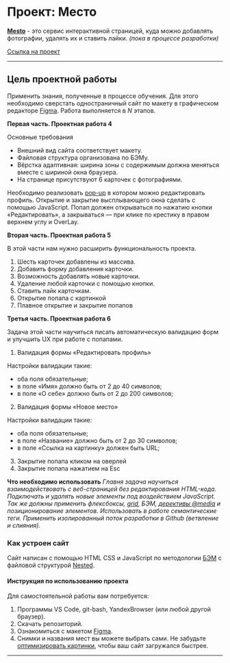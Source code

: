 # **Проект: Место**

[**Mesto**](https://dimpaz.github.io/mesto/index.html) - это сервис интерактивной страницей, куда можно добавлять фотографии, удалять их и ставить лайки. _(пока в процессе разработки)_

[Ссылка на проект](https://dimpaz.github.io/mesto/index.html)

---

## Цель проектной работы

Применить знания, полученные в процессе обучения. Для этого необходимо сверстать одностраничный сайт по макету в графическом редакторе [Figma](https://www.figma.com/file/2cn9N9jSkmxD84oJik7xL7/JavaScript.-Sprint-4?node-id=0%3A1). Работа выполняется в _N_ этапов.

**Первая часть. Проектная работа 4**

Основные требования

- Внешний вид сайта соответствует макету.
- Файловая структура организована по БЭМу.
- Вёрстка адаптивная: ширина зоны с содержимым должна меняться вместе с шириной окна браузера.
- На странице присутствуют 6 карточек с фотографиями.

Необходимо реализовать [pop-up](https://ru.wikipedia.org/wiki/Всплывающее_окно) в котором можно редактировать профиль. Открытие и закрытие высплывающего окна сделать с помощью JavaScript. Попап должен открываться по нажатию кнопки «Редактировать», а закрываться — при клике по крестику в правом верхнем углу и OverLay.

**Вторая часть. Проектная работа 5**

В этой части нам нужно расширить функциональность проекта.

1. Шесть карточек добавлены из массива.
2. Добавить форму добавления карточки.
3. Возможность добавлять новые карточки.
4. Удаление любой карточки с помощью кнопки.
5. Ставить лайк карточкам.
6. Открытие попапа с картинкой
7. Плавное открытие и закрытие попапов

**Третья часть. Проектная работа 6**

Задача этой части научиться писать автоматическую валидацию форм и улучшить UX при работе с попапами.

1. Валидация формы «Редактировать профиль»

Настройки валидации такие:

- оба поля обязательные;
- в поле «Имя» должно быть от 2 до 40 символов;
- в поле «О себе» должно быть от 2 до 200 символов;

2. Валидация формы «Новое место»

Настройки валидации такие:

- оба поля обязательные;
- в поле «Название» должно быть от 2 до 30 символов;
- в поле «Ссылка на картинку» должен быть URL;

3. Закрытие попапа кликом на оверлей
4. Закрытие попапа нажатием на Esc

**Что необходимо использовать**
_Главня задача научиться взаимодействовать с веб-страницей без редактирования HTML-кода. Подключать и удалять новые элементы под воздействием JavaScript. Так же должны применить флексбоксы, [grid](https://doka.guide/css/grid-guide/), БЭМ, [дерективы @media](https://doka.guide/css/media/) и позиционирование элементов. Использовать в работе семантические теги. Применить изолированный поток разработки в Github (ветвление и слияния)._

### Как устроен сайт

Сайт написан с помощью HTML CSS и JavaScript по методологии [БЭМ](https://ru.bem.info/ "Блок Элемент Модификатор") с файловой структурой [Nested](https://ru.bem.info/methodology/filestructure/#nested "Классическая схема организации файловой структуры БЭМ").

#### Инструкция по использованию проекта

Для самостоятельной работы вам потребуется:

1. Программы VS Code, git-bash, YandexBrowser (или любой другой браузер).
2. Скачать репозиторий.
3. Ознакомиться с макетом [Figma](https://www.figma.com/file/2cn9N9jSkmxD84oJik7xL7/JavaScript.-Sprint-4?node-id=0%3A1).
4. Снимки и названия мест вы можете выбрать сами. Не забудьте [оптимизировать картинки](https://tinypng.com/), чтобы ваш сайт загружался быстрее.

---
